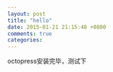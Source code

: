 ```yaml
---
layout: post
title: "hello"
date: 2015-01-21 21:15:48 +0800
comments: true
categories: 
---
```

octopress安装完毕，测试下